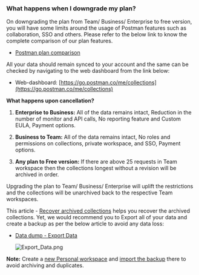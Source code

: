 ### What happens when I downgrade my plan?

On downgrading the plan from Team/ Business/ Enterprise to free version, you will have some limits around the usage of Postman features such as collaboration, SSO and others. Please refer to the below link to know the complete comparison of our plan features.

*   [Postman plan comparison](https://www.getpostman.com/pricing)

All your data should remain synced to your account and the same can be checked by navigating to the web dashboard from the link below:

*   Web-dashboard: [https://go.postman.co/me/collections](https://go.postman.co/me/collections)

**What happens upon cancellation?**  

1.  **Enterprise to Business:** All of the data remains intact, Reduction in the number of monitor and API calls, No reporting feature and Custom EULA, Payment options.  
      
    
2.  **Business to Team:** All of the data remains intact, No roles and permissions on collections, private workspace, and SSO, Payment options.  
      
    
3.  **Any plan to Free version:** If there are above 25 requests in Team workspace then the collections longest without a revision will be archived in order. 

Upgrading the plan to Team/ Business/ Enterprise will uplift the restrictions and the collections will be unarchived back to the respective Team workspaces.  
  
This article - [Recover archived collections](https://learning.postman.com/docs/postman/collaboration/collaboration-intro/#recovering-your-archived-collections) helps you recover the archived collections. Yet, we would recommend you to Export all of your data and create a backup as per the below article to avoid any data loss:    

*   [Data dump - Export Data](https://learning.getpostman.com/docs/postman/collections/data-formats/#data-dumps) 
      
    ![Export_Data.png](https://support.getpostman.com/hc/article_attachments/360066221254/Export_Data.png)

**Note:** Create a [new Personal workspace](https://learning.postman.com/docs/postman/workspaces/creating-workspaces) and [import the backup](https://learning.postman.com/docs/postman/collections/data-formats/#importing-postman-data) there to avoid archiving and duplicates.